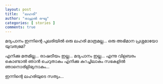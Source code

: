 ```yaml
---
layout: post
title:  "ലഹരി"
author: "രാഹുൽ രഘു"
categories: [ stories ]
comments: true
---
```

മദ്യപാനം ഇന്നിന്റെ പുലരിയിൽ ഒരു ലഹരി മാത്രമല്ല... ഒരു അഭിമാന പ്രശ്നമായോ യുവത്വമേ?

എനിക്കു മതമില്ല... രാഷട്രീയം ഇല്ല... മദ്യപാനം ഇല്ല... എന്നു വിളബരം കൊണ്ടാൽ ഞാൻ ചെറുതാകും എനിക്കു കുറച്ചിലാകും സഭകളിൽ ഞാനൊരിളിഭ്യനാകും...

ഇന്നിന്റെ ലഹരിയുടെ സത്യം...
